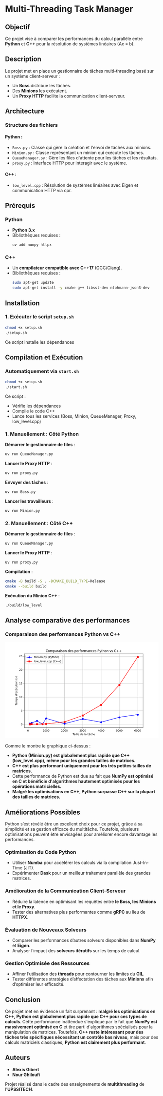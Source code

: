 # Multi-Threading Task Manager

## Objectif
Ce projet vise à comparer les performances du calcul parallèle entre **Python** et **C++** pour la résolution de systèmes linéaires (Ax = b).

## Description
Le projet met en place un gestionnaire de tâches multi-threading basé sur un système client-serveur :

- Un **Boss** distribue les tâches.
- Des **Minions** les exécutent.
- Un **Proxy HTTP** facilite la communication client-serveur.

## Architecture

### Structure des fichiers

#### Python :
- `Boss.py` : Classe qui gère la création et l'envoi de tâches aux minions.
- `Minion.py` : Classe représentant un minion qui exécute les tâches.
- `QueueManager.py` : Gère les files d'attente pour les tâches et les résultats.
- `proxy.py` : Interface HTTP pour interagir avec le système.

#### C++ :
- `low_level.cpp` : Résolution de systèmes linéaires avec Eigen et communication HTTP via cpr.

## Prérequis

### Python
- **Python 3.x**
- Bibliothèques requises :
  ```bash
  uv add numpy httpx
  ```

### C++
- Un **compilateur compatible avec C++17** (GCC/Clang).
- Bibliothèques requises :
  ```bash
  sudo apt-get update
  sudo apt-get install -y cmake g++ libssl-dev nlohmann-json3-dev
  ```

## Installation

### 1. Exécuter le script `setup.sh`
```bash
chmod +x setup.sh
./setup.sh
```
Ce script installe les dépendances

## Compilation et Exécution

### Automatiquement via `start.sh`

```bash
chmod +x setup.sh
./start.sh
```

Ce script :
- Vérifie les dépendances
- Compile le code C++
- Lance tous les services (Boss, Minion, QueueManager, Proxy, low_level.cpp)

### 1. Manuellement : Côté Python

**Démarrer le gestionnaire de files** :
```bash
uv run QueueManager.py
```

**Lancer le Proxy HTTP** :
```bash
uv run proxy.py
```

**Envoyer des tâches** :
```bash
uv run Boss.py
```

**Lancer les travailleurs** :
```bash
uv run Minion.py
```

### 2. Manuellement : Côté C++

**Démarrer le gestionnaire de files** :
```bash
uv run QueueManager.py
```

**Lancer le Proxy HTTP** :
```bash
uv run proxy.py
```

**Compilation** :
```bash
cmake -B build -S . -DCMAKE_BUILD_TYPE=Release
cmake --build build
```

**Exécution du Minion C++** :
```bash
./build/low_level
```

## Analyse comparative des performances

### Comparaison des performances Python vs C++

![Comparaison des performances Python vs C++](./output/Figure_compare.png)

Comme le montre le graphique ci-dessus :
- **Python (Minion.py) est globalement plus rapide que C++ (low_level.cpp), même pour les grandes tailles de matrices.**
- **C++ est plus performant uniquement pour les très petites tailles de matrices.**
- Cette performance de Python est due au fait que **NumPy est optimisé en C et bénéficie d'algorithmes hautement optimisés pour les opérations matricielles.**
- **Malgré les optimisations en C++, Python surpasse C++ sur la plupart des tailles de matrices.**

## Améliorations Possibles

Python s’est révélé être un excellent choix pour ce projet, grâce à sa simplicité et sa gestion efficace du multitâche. Toutefois, plusieurs optimisations peuvent être envisagées pour améliorer encore davantage les performances.

### Optimisation du Code Python
- Utiliser **Numba** pour accélérer les calculs via la compilation Just-In-Time (JIT).
- Expérimenter **Dask** pour un meilleur traitement parallèle des grandes matrices.

### Amélioration de la Communication Client-Serveur
- Réduire la latence en optimisant les requêtes entre **le Boss, les Minions et le Proxy**.
- Tester des alternatives plus performantes comme **gRPC** au lieu de **HTTPX**.

### Évaluation de Nouveaux Solveurs
- Comparer les performances d’autres solveurs disponibles dans **NumPy** et **Eigen**.
- Analyser l’impact des **solveurs itératifs** sur les temps de calcul.

### Gestion Optimisée des Ressources
- Affiner l’utilisation des **threads** pour contourner les limites du **GIL**.
- Tester différentes stratégies d’affectation des tâches aux **Minions** afin d’optimiser leur efficacité.


## Conclusion
Ce projet met en évidence un fait surprenant : **malgré les optimisations en C++, Python est globalement plus rapide que C++ pour ces types de calculs**. Cette performance inattendue s'explique par le fait que **NumPy est massivement optimisé en C** et tire parti d'algorithmes spécialisés pour la manipulation de matrices. Toutefois, **C++ reste intéressant pour des tâches très spécifiques nécessitant un contrôle bas niveau**, mais pour des calculs matriciels classiques, **Python est clairement plus performant**.

## Auteurs
- **Alexis Gibert**
- **Nour Ghiloufi**

Projet réalisé dans le cadre des enseignements de **multithreading** de l'**UPSSITECH**.
